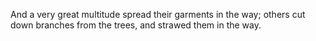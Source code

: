 And a very great multitude spread their garments in the way; others cut down branches from the trees, and strawed them in the way.
